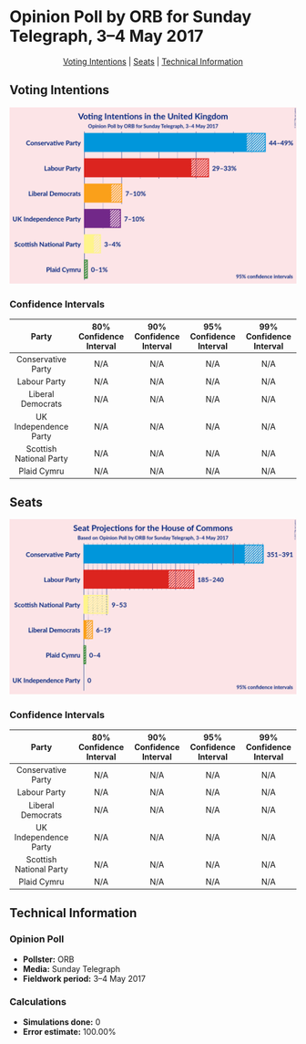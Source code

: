 # Opinion Poll by ORB for Sunday Telegraph, 3–4 May 2017

<p align="center"><a href="#voting-intentions">Voting Intentions</a> | <a href="#seats">Seats</a> | <a href="#technical-information">Technical Information</a></p>

## Voting Intentions

![Graph with voting intentions not yet produced](2017-05-04-ORB.png "Voting Intentions")

### Confidence Intervals

| Party | 80% Confidence Interval | 90% Confidence Interval | 95% Confidence Interval | 99% Confidence Interval |
|:-----:|:-----------------------:|:-----------------------:|:-----------------------:|:-----------------------:|
| Conservative Party | N/A |N/A |N/A |N/A |
| Labour Party | N/A |N/A |N/A |N/A |
| Liberal Democrats | N/A |N/A |N/A |N/A |
| UK Independence Party | N/A |N/A |N/A |N/A |
| Scottish National Party | N/A |N/A |N/A |N/A |
| Plaid Cymru | N/A |N/A |N/A |N/A |

## Seats

![Graph with seats not yet produced](2017-05-04-ORB-seats.png "Seats")

### Confidence Intervals

| Party | 80% Confidence Interval | 90% Confidence Interval | 95% Confidence Interval | 99% Confidence Interval |
|:-----:|:-----------------------:|:-----------------------:|:-----------------------:|:-----------------------:|
| Conservative Party | N/A |N/A |N/A |N/A |
| Labour Party | N/A |N/A |N/A |N/A |
| Liberal Democrats | N/A |N/A |N/A |N/A |
| UK Independence Party | N/A |N/A |N/A |N/A |
| Scottish National Party | N/A |N/A |N/A |N/A |
| Plaid Cymru | N/A |N/A |N/A |N/A |

## Technical Information

### Opinion Poll

+ **Pollster:** ORB
+ **Media:** Sunday Telegraph
+ **Fieldwork period:** 3–4 May 2017

### Calculations

+ **Simulations done:** 0
+ **Error estimate:** 100.00%

